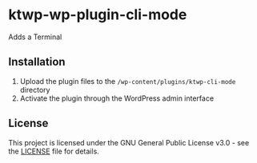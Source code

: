 # ktwp-wp-plugin-cli-mode

Adds a Terminal

## Installation

1. Upload the plugin files to the `/wp-content/plugins/ktwp-cli-mode` directory
2. Activate the plugin through the WordPress admin interface

## License

This project is licensed under the GNU General Public License v3.0 - see the [LICENSE](LICENSE) file for details.
